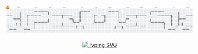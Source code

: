 <picture>
  <source media="(prefers-color-scheme: dark)" srcset="https://raw.githubusercontent.com/ct1735x/ct1735x/output/pacman-contribution-graph-dark.svg">
  <source media="(prefers-color-scheme: light)" srcset="https://raw.githubusercontent.com/ct1735x/ct1735x/output/pacman-contribution-graph.svg">
  <img alt="pacman contribution graph" src="https://raw.githubusercontent.com/ct1735x/ct1735x/output/pacman-contribution-graph.svg">
</picture>

<p align="center">
<a href="https://git.io/typing-svg"><img src="https://readme-typing-svg.herokuapp.com?font=Fira+Code&size=16&duration=2500&pause=3000&color=00FF28&center=true&vCenter=true&multiline=true&repeat=false&width=800&height=60&lines=Now+we+all+go+down+the+rabbit+hole...;together." alt="Typing SVG" /></a>
</p>
